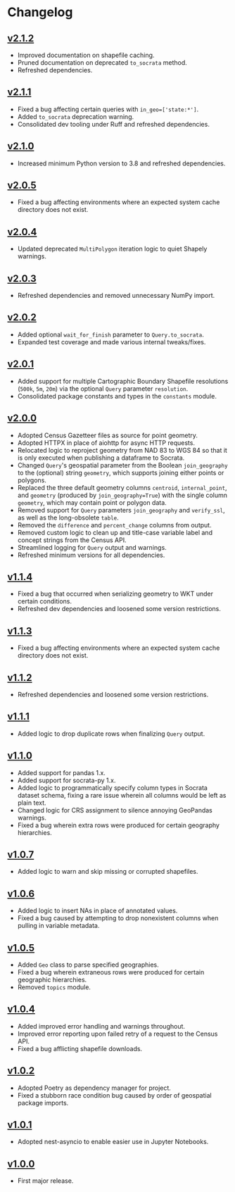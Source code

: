 # Changelog

## [v2.1.2]

* Improved documentation on shapefile caching.
* Pruned documentation on deprecated `to_socrata` method.
* Refreshed dependencies.

## [v2.1.1]

* Fixed a bug affecting certain queries with `in_geo=['state:*']`.
* Added `to_socrata` deprecation warning.
* Consolidated dev tooling under Ruff and refreshed dependencies.

## [v2.1.0]

* Increased minimum Python version to 3.8 and refreshed dependencies.

## [v2.0.5]

* Fixed a bug affecting environments where an expected system cache directory does not exist.

## [v2.0.4]

* Updated deprecated `MultiPolygon` iteration logic to quiet Shapely warnings.

## [v2.0.3]

* Refreshed dependencies and removed unnecessary NumPy import.

## [v2.0.2]

* Added optional `wait_for_finish` parameter to `Query.to_socrata`.
* Expanded test coverage and made various internal tweaks/fixes.

## [v2.0.1]

* Added support for multiple Cartographic Boundary Shapefile resolutions (`500k`, `5m`, `20m`) via the optional `Query` parameter `resolution`.
* Consolidated package constants and types in the `constants` module.

## [v2.0.0]

* Adopted Census Gazetteer files as source for point geometry.
* Adopted HTTPX in place of aiohttp for async HTTP requests.
* Relocated logic to reproject geometry from NAD 83 to WGS 84 so that it is only executed when publishing a dataframe to Socrata.
* Changed `Query`'s geospatial parameter from the Boolean `join_geography` to the (optional) string `geometry`, which supports joining either points or polygons.
* Replaced the three default geometry columns `centroid`, `internal_point`, and `geometry` (produced by `join_geography=True`) with the single column `geometry`, which may contain point or polygon data.
* Removed support for `Query` parameters `join_geography` and `verify_ssl`, as well as the long-obsolete `table`.
* Removed the `difference` and `percent_change` columns from output.
* Removed custom logic to clean up and title-case variable label and concept strings from the Census API.
* Streamlined logging for `Query` output and warnings.
* Refreshed minimum versions for all dependencies.

## [v1.1.4]

* Fixed a bug that occurred when serializing geometry to WKT under certain conditions.
* Refreshed dev dependencies and loosened some version restrictions.

## [v1.1.3]

* Fixed a bug affecting environments where an expected system cache directory does not exist.

## [v1.1.2]

* Refreshed dependencies and loosened some version restrictions.

## [v1.1.1]

* Added logic to drop duplicate rows when finalizing `Query` output.

## [v1.1.0]

* Added support for pandas 1.x.
* Added support for socrata-py 1.x.
* Added logic to programmatically specify column types in Socrata dataset schema, fixing a rare issue wherein all columns would be left as plain text.
* Changed logic for CRS assignment to silence annoying GeoPandas warnings.
* Fixed a bug wherein extra rows were produced for certain geography hierarchies.

## [v1.0.7]

* Added logic to warn and skip missing or corrupted shapefiles.

## [v1.0.6]

* Added logic to insert NAs in place of annotated values.
* Fixed a bug caused by attempting to drop nonexistent columns when pulling in variable metadata.

## [v1.0.5]

* Added `Geo` class to parse specified geographies.
* Fixed a bug wherein extraneous rows were produced for certain geographic hierarchies.
* Removed `topics` module.

## [v1.0.4]

* Added improved error handling and warnings throughout.
* Improved error reporting upon failed retry of a request to the Census API.
* Fixed a bug afflicting shapefile downloads.

## [v1.0.2]

* Adopted Poetry as dependency manager for project.
* Fixed a stubborn race condition bug caused by order of geospatial package imports.

## [v1.0.1]

* Adopted nest-asyncio to enable easier use in Jupyter Notebooks.

## [v1.0.0]

* First major release.

[v2.1.2]: https://github.com/socrata/autocensus/releases/tag/v2.1.2
[v2.1.1]: https://github.com/socrata/autocensus/releases/tag/v2.1.1
[v2.1.0]: https://github.com/socrata/autocensus/releases/tag/v2.1.0
[v2.0.5]: https://github.com/socrata/autocensus/releases/tag/v2.0.5
[v2.0.4]: https://github.com/socrata/autocensus/releases/tag/v2.0.4
[v2.0.3]: https://github.com/socrata/autocensus/releases/tag/v2.0.3
[v2.0.2]: https://github.com/socrata/autocensus/releases/tag/v2.0.2
[v2.0.1]: https://github.com/socrata/autocensus/releases/tag/v2.0.1
[v2.0.0]: https://github.com/socrata/autocensus/releases/tag/v2.0.0
[v1.1.4]: https://github.com/socrata/autocensus/releases/tag/v1.1.4
[v1.1.3]: https://github.com/socrata/autocensus/releases/tag/v1.1.3
[v1.1.2]: https://github.com/socrata/autocensus/releases/tag/v1.1.2
[v1.1.1]: https://github.com/socrata/autocensus/releases/tag/v1.1.1
[v1.1.0]: https://github.com/socrata/autocensus/releases/tag/v1.1.0
[v1.0.7]: https://github.com/socrata/autocensus/releases/tag/v1.0.7
[v1.0.6]: https://github.com/socrata/autocensus/releases/tag/v1.0.6
[v1.0.5]: https://github.com/socrata/autocensus/releases/tag/v1.0.5
[v1.0.4]: https://github.com/socrata/autocensus/releases/tag/v1.0.4
[v1.0.2]: https://github.com/socrata/autocensus/releases/tag/v1.0.2
[v1.0.1]: https://github.com/socrata/autocensus/releases/tag/v1.0.1
[v1.0.0]: https://github.com/socrata/autocensus/releases/tag/v1.0.0
